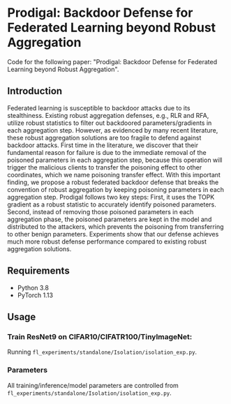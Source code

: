 # Prodigal: Backdoor Defense for Federated Learning beyond Robust Aggregation

Code for the following paper:
"Prodigal: Backdoor Defense for Federated Learning beyond Robust Aggregation".

## Introduction

Federated learning is susceptible to backdoor attacks due to its stealthiness. Existing robust aggregation defenses, e.g., RLR and RFA, utilize robust statistics to filter out backdoored parameters/gradients in each aggregation step. However, as evidenced by many recent literature, these robust aggregation solutions are too fragile to defend against backdoor attacks. First time in the literature, we discover that their fundamental reason for failure is due to the immediate removal of the poisoned parameters in each aggregation step, because this operation will trigger the malicious clients to transfer the poisoning effect to other coordinates, which we name poisoning transfer effect. With this important finding, we propose a robust federated backdoor defense that breaks the convention of robust aggregation by keeping poisoning parameters in each aggregation step. Prodigal follows two key steps: First, it uses the TOPK gradient as a robust statistic to accurately identify poisoned parameters. Second, instead of removing those poisoned parameters in each aggregation phase, the poisoned parameters are kept in the model and distributed to the attackers, which prevents the poisoning from transferring to other benign parameters. Experiments show that our defense achieves much more robust defense performance compared to existing robust aggregation solutions.
## Requirements
* Python 3.8
* PyTorch 1.13

## Usage

### Train ResNet9 on CIFAR10/CIFATR100/TinyImageNet:
Running ``fl_experiments/standalone/Isolation/isolation_exp.py``.


### Parameters

All training/inference/model parameters are controlled from ``fl_experiments/standalone/Isolation/isolation_exp.py``.
